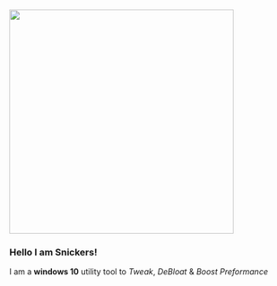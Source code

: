 <h1>
<img src="./README_ASSETS/Snickers_banner.png" width="400">
</h1>
<h3>
Hello I am Snickers!
</h3>

I am a **windows 10** utility tool to *Tweak*, *DeBloat* & *Boost Preformance*
